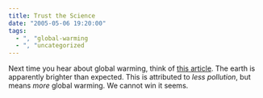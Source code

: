 ```yaml
---
title: Trust the Science
date: "2005-05-06 19:20:00"
tags:
  - ", "global-warming
  - ", "uncategorized
---
```

<p> Next time you hear about global warming, think of <a href="http://www.nature.com/news/2005/050502/full/050502-8.html">this
article</a>.  The earth is apparently brighter than expected.
This is attributed to <em>less pollution</em>, but means <em>more</em>
global warming.  We cannot win it seems.</p>

